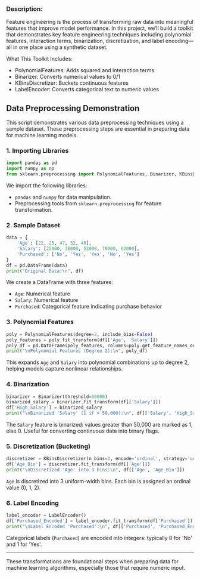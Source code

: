 ### Description:

Feature engineering is the process of transforming raw data into meaningful features that improve model performance. In this project, we’ll build a toolkit that demonstrates key feature engineering techniques including polynomial features, interaction terms, binarization, discretization, and label encoding—all in one place using a synthetic dataset.

What This Toolkit Includes:
- PolynomialFeatures: Adds squared and interaction terms
- Binarizer: Converts numerical values to 0/1
- KBinsDiscretizer: Buckets continuous features
- LabelEncoder: Converts categorical text to numeric values

## Data Preprocessing Demonstration

This script demonstrates various data preprocessing techniques using a sample dataset. These preprocessing steps are essential in preparing data for machine learning models.

### 1. Importing Libraries

```python
import pandas as pd
import numpy as np
from sklearn.preprocessing import PolynomialFeatures, Binarizer, KBinsDiscretizer, LabelEncoder
```

We import the following libraries:

* `pandas` and `numpy` for data manipulation.
* Preprocessing tools from `sklearn.preprocessing` for feature transformation.

### 2. Sample Dataset

```python
data = {
    'Age': [22, 25, 47, 52, 46],
    'Salary': [25000, 30000, 52000, 70000, 62000],
    'Purchased': ['No', 'Yes', 'Yes', 'No', 'Yes']
}
df = pd.DataFrame(data)
print("Original Data:\n", df)
```

We create a DataFrame with three features:

* `Age`: Numerical feature
* `Salary`: Numerical feature
* `Purchased`: Categorical feature indicating purchase behavior

### 3. Polynomial Features

```python
poly = PolynomialFeatures(degree=2, include_bias=False)
poly_features = poly.fit_transform(df[['Age', 'Salary']])
poly_df = pd.DataFrame(poly_features, columns=poly.get_feature_names_out(['Age', 'Salary']))
print("\nPolynomial Features (Degree 2):\n", poly_df)
```

This expands `Age` and `Salary` into polynomial combinations up to degree 2, helping models capture nonlinear relationships.

### 4. Binarization

```python
binarizer = Binarizer(threshold=50000)
binarized_salary = binarizer.fit_transform(df[['Salary']])
df['High_Salary'] = binarized_salary
print("\nBinarized 'Salary' (1 if > 50,000):\n", df[['Salary', 'High_Salary']])
```

The `Salary` feature is binarized: values greater than 50,000 are marked as 1, else 0. Useful for converting continuous data into binary flags.

### 5. Discretization (Bucketing)

```python
discretizer = KBinsDiscretizer(n_bins=3, encode='ordinal', strategy='uniform')
df['Age_Bin'] = discretizer.fit_transform(df[['Age']])
print("\nDiscretized 'Age' into 3 bins:\n", df[['Age', 'Age_Bin']])
```

`Age` is discretized into 3 uniform-width bins. Each bin is assigned an ordinal value (0, 1, 2).

### 6. Label Encoding

```python
label_encoder = LabelEncoder()
df['Purchased_Encoded'] = label_encoder.fit_transform(df['Purchased'])
print("\nLabel Encoded 'Purchased':\n", df[['Purchased', 'Purchased_Encoded']])
```

Categorical labels (`Purchased`) are encoded into integers: typically 0 for 'No' and 1 for 'Yes'.

---

These transformations are foundational steps when preparing data for machine learning algorithms, especially those that require numeric input.
